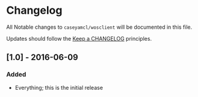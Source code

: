 # Changelog

All Notable changes to `caseyamcl/wosclient` will be documented in this file.

Updates should follow the [Keep a CHANGELOG](http://keepachangelog.com/) principles.

## [1.0] - 2016-06-09
### Added
- Everything; this is the initial release
